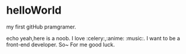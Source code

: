 helloWorld
==========

my first gitHub pramgramer.

echo yeah,here is a noob.
I love :celery:,:anime: :music:.
I want to be a front-end developer.
So~
For me good luck.
